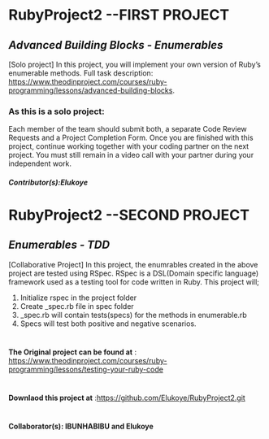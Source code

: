 # RubyProject2  --FIRST PROJECT
## *Advanced Building Blocks - Enumerables*
[Solo project]
In this project, you will implement your own version of Ruby’s enumerable methods. Full task description: https://www.theodinproject.com/courses/ruby-programming/lessons/advanced-building-blocks.

### As this is a solo project:
Each member of the team should submit both, a separate Code Review Requests and a Project Completion Form.
Once you are finished with this project, continue working together with your coding partner on the next project.
You must still remain in a video call with your partner during your independent work.

##### *Contributor(s):Elukoye* 

# 
# RubyProject2  --SECOND PROJECT
## *Enumerables - TDD*
 [Collaborative Project]
 In this project, the enumrables created in the above project are tested using RSpec. RSpec is a DSL(Domain specific language) framework used as a testing tool for code written in Ruby.
 This project will;
1. Initialize rspec in the project folder
1. Create _spec.rb file in spec folder 
1. _spec.rb will contain tests(specs) for the methods in enumerable.rb
1. Specs will test both positive and negative scenarios.
# 
 **The Original project can be found at** : https://www.theodinproject.com/courses/ruby-programming/lessons/testing-your-ruby-code
# 
**Downlaod this project at** :https://github.com/Elukoye/RubyProject2.git
# 
#### Collaborator(s): **IBUNHABIBU** and **Elukoye**